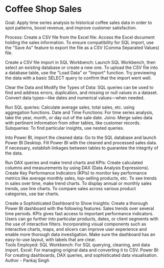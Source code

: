 # Coffee Shop Sales

Goal: Apply time series analysis to historical coffee sales data in order to spot patterns, boost revenue, and improve customer satisfaction.

Process: Create a CSV file from the Excel file:
Access the Excel document holding the sales information.
To ensure compatibility for SQL import, use the "Save As" feature to export the file as a CSV (Comma Separated Values) file.

Create a CSV file import in SQL Workbench:
Launch SQL Workbench, then select an existing database or create a new one.
To upload the CSV file into a database table, use the "Load Data" or "Import" function.
Try previewing the data with a basic SELECT query to confirm that the import went well.

Clear the Data and Modify the Types of Data:
SQL queries can be used to find and address errors, duplication, and missing or null values in a dataset.
Convert data types—like dates and numerical values—when needed.

Run SQL queries:
Calculate average sales, total sales, etc. using aggregation functions.
Date and Time Functions: For time series analysis, take the year, month, or day out of the sale date.
Joins: Merge sales data with pertinent information from other tables, like customer records.
Subqueries: To find particular insights, use nested queries.

Into Power BI, import the cleaned data:
Go to the SQL database and launch Power BI Desktop.
Fill Power BI with the cleaned and processed sales data.
If necessary, establish linkages between tables to guarantee the integrity of the data.

Run DAX queries and make trend charts and KPIs:
Create calculated columns and measurements by using DAX (Data Analysis Expressions).
Create Key Performance Indicators (KPIs) to monitor key performance metrics like average monthly sales, top-selling products, etc.
To see trends in sales over time, make trend charts.
To display annual or monthly sales trends, use line charts.
To compare sales across various product categories, use bar charts.

Create a Sophisticated Dashboard to Show Insights:
Create a thorough Power BI dashboard with the following features: Sales trends over several time periods.
KPIs gives fast access to important performance indicators.
Users can go further into particular products, dates, or client segments with the use of interactive filters.
Incorporating visual components such as interactive charts, maps, and slicers can improve user experience and enable more thorough data investigation.
Make sure the dashboard has an easy-to-use layout, with labels that are clear.
<br>
Tools Employed:
SQL Workbench: For SQL querying, cleaning, and data import.
Excel: For managing original data and converting it to CSV.
Power BI: For creating dashboards, DAX queries, and sophisticated data visualisation.
<br>
Author - Pankaj Singh
